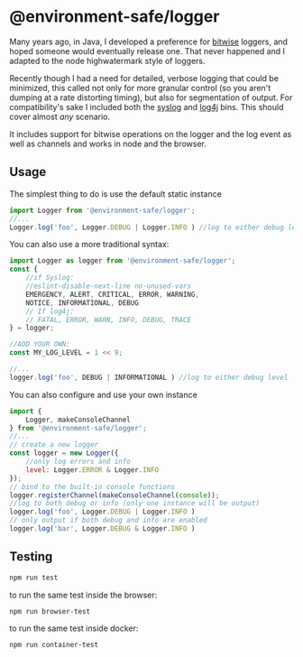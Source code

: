 @environment-safe/logger
========================

Many years ago, in Java, I developed a preference for [bitwise](https://abdulapopoola.com/2016/05/30/understanding-bit-masks/) loggers, and hoped someone would eventually release one. That never happened and I adapted to the node highwatermark style of loggers.

Recently though I had a need for detailed, verbose logging that could be minimized, this called not only for more granular control (so you aren't dumping at a rate distorting timing), but also for segmentation of output. For compatibility's sake I included both the [syslog](https://en.wikipedia.org/wiki/Syslog#Severity_levels) and [log4j](https://en.wikipedia.org/wiki/Log4j) bins. This should cover almost *any* scenario.

It includes support for bitwise operations on the logger and the log event as well as channels and works in node and the browser.

Usage
-----

The simplest thing to do is use the default static instance

```javascript
import Logger from '@environment-safe/logger';
//...
Logger.log('foo', Logger.DEBUG | Logger.INFO ) //log to either debug level
```

You can also use a more traditional syntax:

```javascript
import Logger as logger from '@environment-safe/logger';
const { 
    //if Syslog:
    //eslint-disable-next-line no-unused-vars
    EMERGENCY, ALERT, CRITICAL, ERROR, WARNING, 
    NOTICE, INFORMATIONAL, DEBUG 
    // If log4j: 
    // FATAL, ERROR, WARN, INFO, DEBUG, TRACE
} = logger;

//ADD YOUR OWN:
const MY_LOG_LEVEL = 1 << 9;

//...
logger.log('foo', DEBUG | INFORMATIONAL ) //log to either debug level
```

You can also configure and use your own instance

```javascript
import { 
    Logger, makeConsoleChannel 
} from '@environment-safe/logger';
//...
// create a new logger
const logger = new Logger({
    //only log errors and info
    level: Logger.ERROR & Logger.INFO
});
// bind to the built-in console functions
logger.registerChannel(makeConsoleChannel(console));
//log to both debug or info (only one instance will be output)
logger.log('foo', Logger.DEBUG | Logger.INFO )
// only output if both debug and info are enabled
logger.log('bar', Logger.DEBUG & Logger.INFO )


```

Testing
-------

```bash
npm run test
```
to run the same test inside the browser:

```bash
npm run browser-test
```
to run the same test inside docker:

```bash
npm run container-test
```
